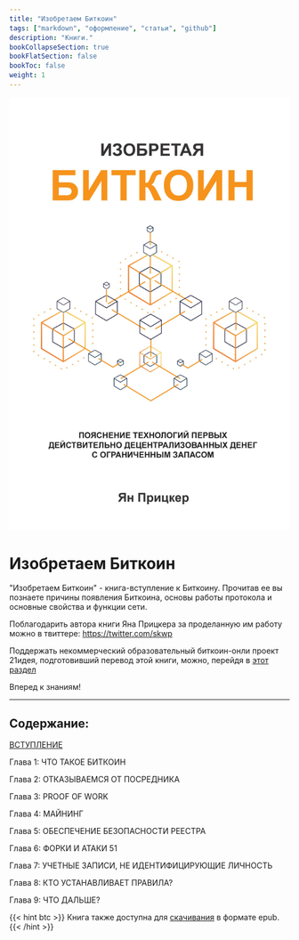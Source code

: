 ```yaml
---
title: "Изобретаем Биткоин"
tags: ["markdown", "оформление", "статьи", "github"]
description: "Книги."
bookCollapseSection: true
bookFlatSection: false
bookToc: false
weight: 1
---
```


![cover](../covers/inventing-bitcoin.jpg)

# Изобретаем Биткоин

"Изобретаем Биткоин" - книга-вступление к Биткоину. Прочитав ее вы познаете причины появления Биткоина, основы работы протокола и основные свойства и функции сети.

Поблагодарить автора книги Яна Прицкера за проделанную им работу можно в твиттере: https://twitter.com/skwp

Поддержать некоммерческий образовательный биткоин-онли проект 21идея, подготовивший перевод этой книги, можно, перейдя в [этот раздел](/contribute/)

Вперед к знаниям!

---

## Содержание: 

[ВСТУПЛЕНИЕ](./vstuplenie)  

Глава 1: ЧТО ТАКОЕ БИТКОИН  

Глава 2: ОТКАЗЫВАЕМСЯ ОТ ПОСРЕДНИКА  

Глава 3: PROOF OF WORK  

Глава 4: МАЙНИНГ  

Глава 5: ОБЕСПЕЧЕНИЕ БЕЗОПАСНОСТИ РЕЕСТРА  

Глава 6: ФОРКИ И АТАКИ 51  

Глава 7: УЧЕТНЫЕ ЗАПИСИ, НЕ ИДЕНТИФИЦИРУЮЩИЕ ЛИЧНОСТЬ  

Глава 8: КТО УСТАНАВЛИВАЕТ ПРАВИЛА?  

Глава 9: ЧТО ДАЛЬШЕ?


{{< hint btc >}}
Книга также доступна для [скачивания](../epubs/inventing-bitcoin.epub) в формате epub.
{{< /hint >}}